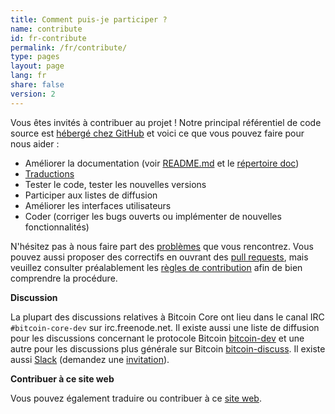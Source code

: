 ```yaml
---
title: Comment puis-je participer ?
name: contribute
id: fr-contribute
permalink: /fr/contribute/
type: pages
layout: page
lang: fr
share: false
version: 2
---
```


Vous êtes invités à contribuer au projet !
Notre principal référentiel de code source est [hébergé chez GitHub](https://github.com/bitcoin/bitcoin/) et voici ce que vous pouvez faire pour nous aider :

  - Améliorer la documentation (voir [README.md][README.md] et le [répertoire doc][doc])
  - [Traductions][translation_process.md]
  - Tester le code, tester les nouvelles versions
  - Participer aux listes de diffusion
  - Améliorer les interfaces utilisateurs
  - Coder (corriger les bugs ouverts ou implémenter de nouvelles fonctionnalités)

N'hésitez pas à nous faire part des [problèmes][issues] que vous rencontrez.  Vous pouvez aussi proposer des correctifs en ouvrant des [pull requests][pulls], mais veuillez consulter préalablement les [règles de contribution](/en/faq/contributing-code) afin de bien comprendre la procédure.

**Discussion**

La plupart des discussions relatives à Bitcoin Core ont lieu dans le canal IRC `#bitcoin-core-dev` sur irc.freenode.net.  Il existe aussi une liste de diffusion pour les discussions concernant le protocole Bitcoin [bitcoin-dev][bitcoin-dev] et une autre pour les discussions plus générale sur Bitcoin [bitcoin-discuss][bitcoin-discuss].  Il existe aussi [Slack][slack] (demandez une [invitation][invite]).

**Contribuer à ce site web**

Vous pouvez également traduire ou contribuer à ce [site web][website-contrib].

[README.md]: https://github.com/bitcoin/bitcoin/blob/master/README.md
[doc]: https://github.com/bitcoin/bitcoin/tree/master/doc
[translation_process.md]: https://github.com/bitcoin/bitcoin/blob/master/doc/translation_process.md
[issues]: https://github.com/bitcoin/bitcoin/issues
[pulls]: https://github.com/bitcoin/bitcoin/pulls
[bitcoin-discuss]: http://lists.linuxfoundation.org/mailman/listinfo/bitcoin-discuss
[bitcoin-dev]: http://lists.linuxfoundation.org/mailman/listinfo/bitcoin-dev
[website-contrib]: https://github.com/bitcoin-core/website/blob/gh-pages/README.md
[Slack]: https://bitcoincore.slack.com/
[invite]: https://slack.bitcoincore.org/